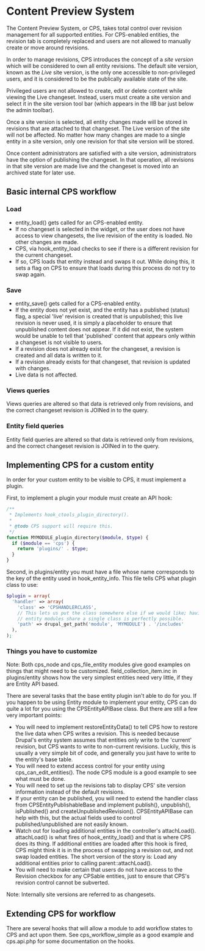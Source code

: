 # Content Preview System

The Content Preview System, or CPS, takes total control over revision management
for all supported entities. For CPS-enabled entities, the revision tab is completely
replaced and users are not allowed to manually create or move around revisions.

In order to manage revisions, CPS introduces the concept of a *site version* which
will be considered to own all entity revisions. The default site version, known
as the *Live* site version, is the only one accessible to non-privileged users,
and it is considered to be the publically available state of the site.

Privileged users are not allowed to create, edit or delete content while viewing
the Live changeset. Instead, users must create a site version and select it in the
site version tool bar (which appears in the IIB bar just below the admin toolbar).

Once a site version is selected, all entity changes made will be stored in revisions
that are attached to that changeset. The Live version of the site will not be
affected. No matter how many changes are made to a single entity in a site version,
only one revision for that site version will be stored.

Once content administrators are satisfied with a site version, administrators have
the option of publishing the changeset. In that operation, all revisions in that
site version are made live and the changeset is moved into an archived state for
later use.

## Basic internal CPS workflow

### Load
* entity_load() gets called for an CPS-enabled entity.
* If no changeset is selected in the widget, or the user does not have access
  to view changesets, the live revision of the entity is loaded. No other
  changes are made.
* CPS, via hook_entity_load checks to see if there is a different revision for
  the current changeset.
* If so, CPS loads that entity instead and swaps it out. While doing this, it
  sets a flag on CPS to ensure that loads during this process do not try to
  swap again.

### Save
* entity_save() gets called for a CPS-enabled entity.
* If the entity does not yet exist, and the entity has a published (status) flag,
  a special 'live' revision is created that is unpublished; this live revision
  is never used, it is simply a placeholder to ensure that unpublished content
  does not appear. If it did not exist, the system would be unable to tell
  that 'published' content that appears only within a changeset is not visible
  to users.
* If a revision does not already exist for the changeset, a revision is created
  and all data is written to it.
* If a revision already exists for that changeset, that revision is updated with
  changes.
* Live data is not affected.

### Views queries
Views queries are altered so that data is retrieved only from revisions, and
the correct changeset revision is JOINed in to the query.

### Entity field queries
Entity field queries are altered so that data is retrieved only from revisions, and
the correct changeset revision is JOINed in to the query.

## Implementing CPS for a custom entity
In order for your custom entity to be visible to CPS, it must implement a plugin.

First, to implement a plugin your module must create an API hook:
```php
/**
 * Implements hook_ctools_plugin_directory().
 *
 * @todo CPS support will require this.
 */
function MYMODULE_plugin_directory($module, $type) {
  if ($module == 'cps') {
    return 'plugins/' . $type;
  }
}
```

Second, in plugins/entity you must have a file whose name corresponds to the
key of the entity used in hook_entity_info. This file tells CPS what plugin
class to use:

```php
$plugin = array(
  'handler' => array(
    'class' => 'CPSHANDLERCLASS',
    // This lets us put the class somewhere else if we would like; having several
    // entity modules share a single class is perfectly possible.
    'path' => drupal_get_path('module', 'MYMODULE') . '/includes'
  ),
);
```

### Things you have to customize

Note: Both cps_node and cps_file_entity modules give good examples on things that might
need to be customized. field_collection_item.inc in plugins/entity shows how the
very simplest entities need very little, if they are Entity API based.

There are several tasks that the base entity plugin isn't able to do for you. If you
happen to be using Entity module to implement your entity, CPS can do quite a lot
for you using the CPSEntityAPIBase class. But there are still a few very important
points:

* You will need to implement restoreEntityData() to tell CPS how to restore the
  live data when CPS writes a revision. This is needed because Drupal's entity
  system assumes that entities only write to the 'current' revision, but CPS wants
  to write to non-current revisions. Luckily, this is usually a very simple
  bit of code, and generally you just have to write to the entity's base table.
* You will need to extend access control for your entity using
  cps_can_edit_entities(). The node CPS module is a good example to see what
  must be done.
* You will need to set up the revisions tab to display CPS' site version information
  instead of the default revisions.
* If your entity can be published, you will need to extend the handler class from
  CPSEntityPublishableBase and implement publish(), unpublish(), isPublished()
  and createUnpublishedRevision(). CPSEntityAPIBase can help with this, but the
  actual fields used to control published/unpublished are not easily known.
* Watch out for loading additional entities in the controller's attachLoad().
  attachLoad() is what fires of hook_entity_load() and that is where CPS does
  its thing. If additional entities are loaded after this hook is fired, CPS
  might think it is in the process of swapping a revision out, and not swap
  loaded entities. The short version of the story is: Load any additional entities
  prior to calling parent::attachLoad().
* You will need to make certain that users do not have access to the Revision
  checkbox for any CPSable entities, just to ensure that CPS's revision control
  cannot be subverted.

Note: Internally site versions are referred to as changesets.

## Extending CPS for workflow

There are several hooks that will allow a module to add workflow states to CPS
and act upon them. See cps_workflow_simple as a good example and cps.api.php for
some documentation on the hooks.
